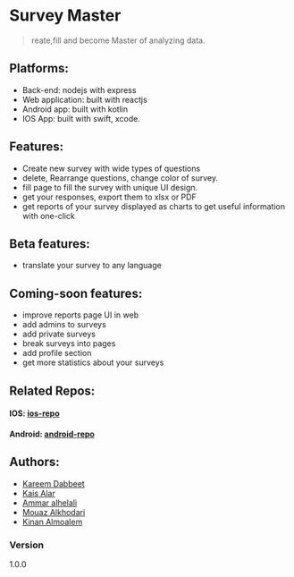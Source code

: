 # Survey Master

> reate,fill and become Master of analyzing data. 



## Platforms: 
* Back-end: nodejs with express
* Web application: built with reactjs
* Android app: built with kotlin
* IOS App: built with swift, xcode.

## Features:
* Create new survey with wide types of questions
* delete, Rearrange questions, change color of survey.
* fill page to fill the survey with unique UI design.
* get your responses, export them to xlsx or PDF
* get reports of your survey displayed as charts to get useful information with one-click

## Beta features: 
* translate your survey to any language

## Coming-soon features: 
* improve reports page UI in web
* add admins to surveys
* add private surveys
* break surveys into pages 
* add profile section 
* get more statistics about your surveys

## Related Repos: 
#### IOS: [ios-repo]
#### Android: [android-repo]

## Authors: 
* [Kareem Dabbeet]
* [Kais Alar]
* [Ammar alhelali]
* [Mouaz Alkhodari]
* [Kinan Almoalem]
 
### Version
1.0.0

[ios-repo]: https://github.com/Ammar0ah/SurveyMaster-iOS
[android-repo]: https://github.com/kaisalar/SurveyMasterMVVM
[Kareem Dabbeet]: https://github.com/KareemDa
[Kais Alar]: https://github.com/kaisalar
[Ammar alhelali]: https://github.com/Ammar0ah
[Mouaz Alkhodari]: https://github.com/mouazAlkhodari
[Kinan Almoalem]: https://github.com/kinanAlmoalm

